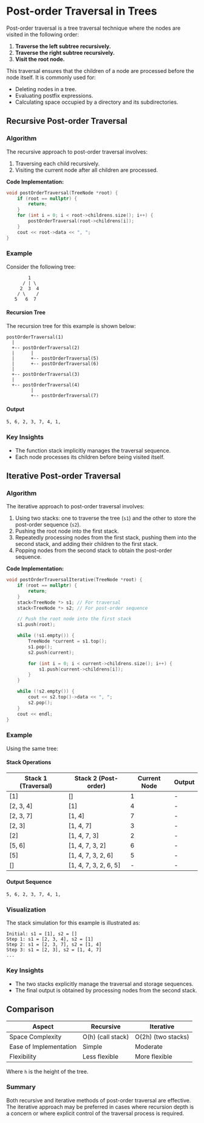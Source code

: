 # Post-order Traversal in Trees

Post-order traversal is a tree traversal technique where the nodes are visited in the following order:

1. **Traverse the left subtree recursively.**
2. **Traverse the right subtree recursively.**
3. **Visit the root node.**

This traversal ensures that the children of a node are processed before the node itself. It is commonly used for:
- Deleting nodes in a tree.
- Evaluating postfix expressions.
- Calculating space occupied by a directory and its subdirectories.

## Recursive Post-order Traversal
### Algorithm
The recursive approach to post-order traversal involves:
1. Traversing each child recursively.
2. Visiting the current node after all children are processed.

**Code Implementation:**
```cpp
void postOrderTraversal(TreeNode *root) {
    if (root == nullptr) {
        return;
    }
    for (int i = 0; i < root->childrens.size(); i++) {
        postOrderTraversal(root->childrens[i]);
    }
    cout << root->data << ", ";
}
```

### Example
Consider the following tree:

```
        1
      / | \
     2  3  4
    / \    /
   5   6  7
```

#### Recursion Tree
The recursion tree for this example is shown below:

```
postOrderTraversal(1)
  |
  +-- postOrderTraversal(2)
  |      |
  |      +-- postOrderTraversal(5)
  |      +-- postOrderTraversal(6)
  |
  +-- postOrderTraversal(3)
  |
  +-- postOrderTraversal(4)
         |
         +-- postOrderTraversal(7)
```

#### Output
```
5, 6, 2, 3, 7, 4, 1,
```

### Key Insights
- The function stack implicitly manages the traversal sequence.
- Each node processes its children before being visited itself.

## Iterative Post-order Traversal
### Algorithm
The iterative approach to post-order traversal involves:
1. Using two stacks: one to traverse the tree (`s1`) and the other to store the post-order sequence (`s2`).
2. Pushing the root node into the first stack.
3. Repeatedly processing nodes from the first stack, pushing them into the second stack, and adding their children to the first stack.
4. Popping nodes from the second stack to obtain the post-order sequence.

**Code Implementation:**
```cpp
void postOrderTraversalIterative(TreeNode *root) {
    if (root == nullptr) {
        return;
    }
    stack<TreeNode *> s1; // For traversal
    stack<TreeNode *> s2; // For post-order sequence

    // Push the root node into the first stack
    s1.push(root);

    while (!s1.empty()) {
        TreeNode *current = s1.top();
        s1.pop();
        s2.push(current);

        for (int i = 0; i < current->childrens.size(); i++) {
            s1.push(current->childrens[i]);
        }
    }

    while (!s2.empty()) {
        cout << s2.top()->data << ", ";
        s2.pop();
    }
    cout << endl;
}
```

### Example
Using the same tree:

#### Stack Operations
| **Stack 1 (Traversal)** | **Stack 2 (Post-order)** | **Current Node** | **Output** |
|-------------------------|--------------------------|------------------|------------|
| [1]                    | []                       | 1                | -          |
| [2, 3, 4]              | [1]                     | 4                | -          |
| [2, 3, 7]              | [1, 4]                  | 7                | -          |
| [2, 3]                 | [1, 4, 7]               | 3                | -          |
| [2]                    | [1, 4, 7, 3]            | 2                | -          |
| [5, 6]                 | [1, 4, 7, 3, 2]         | 6                | -          |
| [5]                    | [1, 4, 7, 3, 2, 6]      | 5                | -          |
| []                     | [1, 4, 7, 3, 2, 6, 5]   | -                | -          |

#### Output Sequence
```
5, 6, 2, 3, 7, 4, 1,
```

### Visualization
The stack simulation for this example is illustrated as:

```
Initial: s1 = [1], s2 = []
Step 1: s1 = [2, 3, 4], s2 = [1]
Step 2: s1 = [2, 3, 7], s2 = [1, 4]
Step 3: s1 = [2, 3], s2 = [1, 4, 7]
...
```

### Key Insights
- The two stacks explicitly manage the traversal and storage sequences.
- The final output is obtained by processing nodes from the second stack.

## Comparison
| **Aspect**                | **Recursive**         | **Iterative**         |
|---------------------------|-----------------------|-----------------------|
| Space Complexity          | O(h) (call stack)    | O(2h) (two stacks)   |
| Ease of Implementation    | Simple               | Moderate              |
| Flexibility               | Less flexible        | More flexible         |

Where `h` is the height of the tree.

### Summary
Both recursive and iterative methods of post-order traversal are effective. The iterative approach may be preferred in cases where recursion depth is a concern or where explicit control of the traversal process is required.

